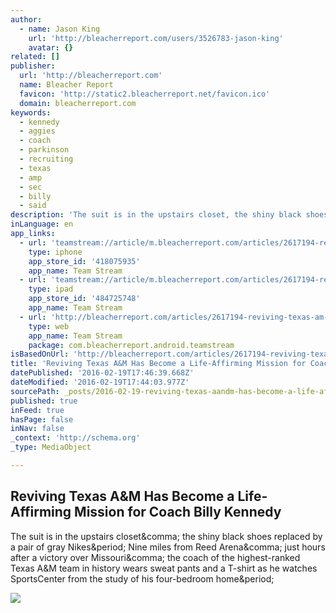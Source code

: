 ```yaml
---
author:
  - name: Jason King
    url: 'http://bleacherreport.com/users/3526783-jason-king'
    avatar: {}
related: []
publisher:
  url: 'http://bleacherreport.com'
  name: Bleacher Report
  favicon: 'http://static2.bleacherreport.net/favicon.ico'
  domain: bleacherreport.com
keywords:
  - kennedy
  - aggies
  - coach
  - parkinson
  - recruiting
  - texas
  - amp
  - sec
  - billy
  - said
description: 'The suit is in the upstairs closet, the shiny black shoes replaced by a pair of gray Nikes. Nine miles from Reed Arena, just hours after a victory over Missouri, the coach of the highest-ranked Texas A&M team in history wears sweat pants and a T-shirt as he watches SportsCenter from the study of his four-bedroom home.'
inLanguage: en
app_links:
  - url: 'teamstream://article/m.bleacherreport.com/articles/2617194-reviving-texas-am-has-become-a-life-affirming-mission-for-coach-billy-kennedy'
    type: iphone
    app_store_id: '418075935'
    app_name: Team Stream
  - url: 'teamstream://article/m.bleacherreport.com/articles/2617194-reviving-texas-am-has-become-a-life-affirming-mission-for-coach-billy-kennedy'
    type: ipad
    app_store_id: '484725748'
    app_name: Team Stream
  - url: 'http://bleacherreport.com/articles/2617194-reviving-texas-am-has-become-a-life-affirming-mission-for-coach-billy-kennedy'
    type: web
    app_name: Team Stream
    package: com.bleacherreport.android.teamstream
isBasedOnUrl: 'http://bleacherreport.com/articles/2617194-reviving-texas-am-has-become-a-life-affirming-mission-for-coach-billy-kennedy'
title: 'Reviving Texas A&M Has Become a Life-Affirming Mission for Coach Billy Kennedy'
datePublished: '2016-02-19T17:46:39.668Z'
dateModified: '2016-02-19T17:44:03.977Z'
sourcePath: _posts/2016-02-19-reviving-texas-aandm-has-become-a-life-affirming-mission-for-c.md
published: true
inFeed: true
hasPage: false
inNav: false
_context: 'http://schema.org'
_type: MediaObject

---
```

<article style=""><h1>Reviving Texas A&amp;M Has Become a Life-Affirming Mission for Coach Billy Kennedy</h1><p>The suit is in the upstairs closet&amp;comma; the shiny black shoes replaced by a pair of gray Nikes&amp;period; Nine miles from Reed Arena&amp;comma; just hours after a victory over Missouri&amp;comma; the coach of the highest-ranked Texas A&amp;M team in history wears sweat pants and a T-shirt as he watches SportsCenter from the study of his four-bedroom home&amp;period;</p><img src="http://img.bleacherreport.net/img/images/photos/003/574/900/hi-res-27c1364b1482298b8e5acf0872224f95_crop_exact.jpg?w=1500&amp;h=1500&amp;q=85" /></article>
